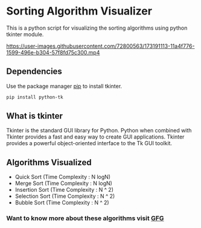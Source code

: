 # Sorting Algorithm Visualizer 
This is a python script for visualizing the sorting algorithms using python tkinter module.

https://user-images.githubusercontent.com/72800563/173191113-11a4f776-1599-496e-b304-57f8fd75c300.mp4


## Dependencies
Use the package manager [pip](https://pip.pypa.io/en/stable/) to install tkinter.

```bash
pip install python-tk
```
## What is tkinter
Tkinter is the standard GUI library for Python. Python when combined with Tkinter provides a fast and easy way to create GUI applications. 
Tkinter provides a powerful object-oriented interface to the Tk GUI toolkit.

## Algorithms Visualized

* Quick Sort (Time Complexity : N logN)
* Merge Sort (Time Complexity : N logN)
* Insertion Sort (Time Complexity : N ^ 2)
* Selection Sort (Time Complexity : N ^ 2)
* Bubble Sort (Time Complexity : N ^ 2)


### Want to know more about these algorithms visit [GFG](https://www.geeksforgeeks.org/sorting-algorithms/)

